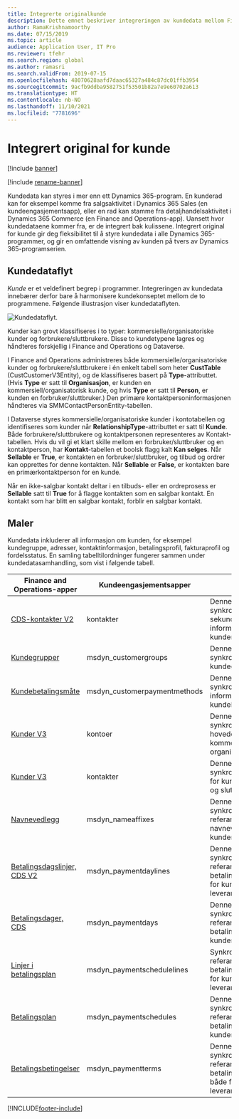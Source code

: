 ```yaml
---
title: Integrerte originalkunde
description: Dette emnet beskriver integreringen av kundedata mellom Finance and Operations og Dataverse.
author: RamaKrishnamoorthy
ms.date: 07/15/2019
ms.topic: article
audience: Application User, IT Pro
ms.reviewer: tfehr
ms.search.region: global
ms.author: ramasri
ms.search.validFrom: 2019-07-15
ms.openlocfilehash: 48070628aafd7daac65327a484c87dc01ffb3954
ms.sourcegitcommit: 9acfb9ddba9582751f53501b82a7e9e60702a613
ms.translationtype: HT
ms.contentlocale: nb-NO
ms.lasthandoff: 11/10/2021
ms.locfileid: "7781696"
---
```

# <a name="integrated-customer-master"></a>Integrert original for kunde

[!include [banner](../../includes/banner.md)]

[!include [rename-banner](~/includes/cc-data-platform-banner.md)]

Kundedata kan styres i mer enn ett Dynamics 365-program. En kunderad kan for eksempel komme fra salgsaktivitet i Dynamics 365 Sales (en kundeengasjementsapp), eller en rad kan stamme fra detaljhandelsaktivitet i Dynamics 365 Commerce (en Finance and Operations-app). Uansett hvor kundedataene kommer fra, er de integrert bak kulissene. Integrert original for kunde gir deg fleksibilitet til å styre kundedata i alle Dynamics 365-programmer, og gir en omfattende visning av kunden på tvers av Dynamics 365-programserien.

## <a name="customer-data-flow"></a>Kundedataflyt

*Kunde* er et veldefinert begrep i programmer. Integreringen av kundedata innebærer derfor bare å harmonisere kundekonseptet mellom de to programmene. Følgende illustrasjon viser kundedataflyten.

![Kundedataflyt.](media/dual-write-customer-data-flow.png)

Kunder kan grovt klassifiseres i to typer: kommersielle/organisatoriske kunder og forbrukere/sluttbrukere. Disse to kundetypene lagres og håndteres forskjellig i Finance and Operations og Dataverse.

I Finance and Operations administreres både kommersielle/organisatoriske kunder og forbrukere/sluttbrukere i én enkelt tabell som heter **CustTable** (CustCustomerV3Entity), og de klassifiseres basert på **Type**-attributtet. (Hvis **Type** er satt til **Organisasjon**, er kunden en kommersiell/organisatorisk kunde, og hvis **Type** er satt til **Person**, er kunden en forbruker/sluttbruker.) Den primære kontaktpersoninformasjonen håndteres via SMMContactPersonEntity-tabellen.

I Dataverse styres kommersielle/organisatoriske kunder i kontotabellen og identifiseres som kunder når **RelationshipType**-attributtet er satt til **Kunde**. Både forbrukere/sluttbrukere og kontaktpersonen representeres av Kontakt-tabellen. Hvis du vil gi et klart skille mellom en forbruker/sluttbruker og en kontaktperson, har **Kontakt**-tabellen et boolsk flagg kalt **Kan selges**. Når **Sellable** er **True**, er kontakten en forbruker/sluttbruker, og tilbud og ordrer kan opprettes for denne kontakten. Når **Sellable** er **False**, er kontakten bare en primærkontaktperson for en kunde.

Når en ikke-salgbar kontakt deltar i en tilbuds- eller en ordreprosess er **Sellable** satt til **True** for å flagge kontakten som en salgbar kontakt. En kontakt som har blitt en salgbar kontakt, forblir en salgbar kontakt.

## <a name="templates"></a>Maler

Kundedata inkluderer all informasjon om kunden, for eksempel kundegruppe, adresser, kontaktinformasjon, betalingsprofil, fakturaprofil og fordelsstatus. En samling tabelltilordninger fungerer sammen under kundedatasamhandling, som vist i følgende tabell.

Finance and Operations-apper | Kundeengasjementsapper         | beskrivelse
----------------------------|---------------------------------|------------
[CDS-kontakter V2](mapping-reference.md#115) | kontakter | Denne malen synkroniserer all primær, sekundær og tertiær informasjon, både for kunder og leverandører.
[Kundegrupper](mapping-reference.md#126) | msdyn_customergroups | Denne malen synkroniserer kundegruppeinformasjon.
[Kundebetalingsmåte](mapping-reference.md#127) | msdyn_customerpaymentmethods | Denne malen synkroniserer informasjon om kundebetalingsmåte.
[Kunder V3](mapping-reference.md#101) | kontoer | Denne malen synkroniserer kundens hoveddata for kommersielle og organisatoriske kunder.
[Kunder V3](mapping-reference.md#116) | kontakter | Denne malen synkroniserer hoveddata for kunder for forbrukere og sluttbrukere.
[Navnevedlegg](mapping-reference.md#155) | msdyn_nameaffixes | Denne malen synkroniserer referansedata for navnevedlegg, både for kunder og leverandører.
[Betalingsdagslinjer, CDS V2](mapping-reference.md#157) | msdyn_paymentdaylines | Denne malen synkroniserer referansedata om betalingsdagslinjer, både for kunder og leverandører.
[Betalingsdager, CDS](mapping-reference.md#158) | msdyn_paymentdays | Denne malen synkroniserer referansedata om betalingsdager, både for kunder og leverandører.
[Linjer i betalingsplan](mapping-reference.md#159) | msdyn_paymentschedulelines | Synkroniserer referansedata om betalingsplanlinjer, både for kunder og leverandører.
[Betalingsplan](mapping-reference.md#160) | msdyn_paymentschedules | Denne malen synkroniserer referansedata om betalingsplan, både for kunder og leverandører.
[Betalingsbetingelser](mapping-reference.md#161) | msdyn_paymentterms | Denne malen synkroniserer referansedata om betalingsbetingelser, både for kunder og leverandører.

[!INCLUDE[footer-include](../../../../includes/footer-banner.md)]
